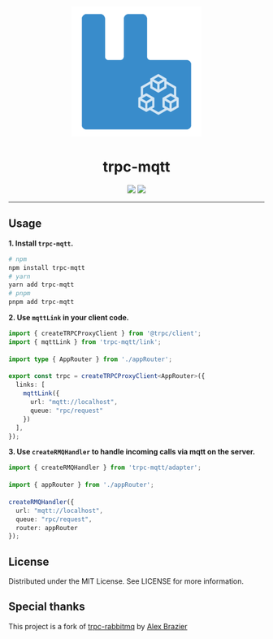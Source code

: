 <div align="center">
  <img src="assets/trpc-rabbitmq-readme.png?v=2" alt="trpc-mqtt" />
  <h1>trpc-mqtt</h1>
  <a href="https://www.npmjs.com/package/trpc-mqtt"><img src="https://img.shields.io/npm/v/trpc-mqtt.svg?style=flat&color=brightgreen" target="_blank" /></a>
  <a href="./LICENSE"><img src="https://img.shields.io/badge/license-MIT-black" /></a>
  <br />
  <hr />
</div>


## Usage

**1. Install `trpc-mqtt`.**

```bash
# npm
npm install trpc-mqtt
# yarn
yarn add trpc-mqtt
# pnpm
pnpm add trpc-mqtt
```

**2. Use `mqttLink` in your client code.**

```typescript
import { createTRPCProxyClient } from '@trpc/client';
import { mqttLink } from 'trpc-mqtt/link';

import type { AppRouter } from './appRouter';

export const trpc = createTRPCProxyClient<AppRouter>({
  links: [
    mqttLink({
      url: "mqtt://localhost",
      queue: "rpc/request"
    })
  ],
});
```

**3. Use `createRMQHandler` to handle incoming calls via mqtt on the server.**

```typescript
import { createRMQHandler } from 'trpc-mqtt/adapter';

import { appRouter } from './appRouter';

createRMQHandler({ 
  url: "mqtt://localhost",
  queue: "rpc/request",
  router: appRouter
});
```

## License

Distributed under the MIT License. See LICENSE for more information.

## Special thanks
This project is a fork of [trpc-rabbitmq](https://github.com/alexbrazier/trpc-rabbitmq) by [Alex Brazier](https://github.com/imxeno)

